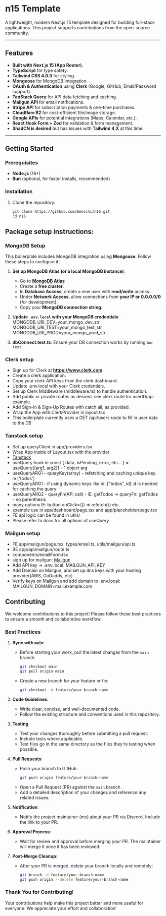 # n15 Template

A lightweight, modern Next.js 15 template designed for building full-stack applications. This project supports contributions from the open-source community.

---

## Features

- **Built with Next.js 15 (App Router).**
- **TypeScript** for type safety.
- **Tailwind CSS 4.0.3** for styling.
- **Mongoose** for MongoDB integration.
- **OAuth & Authentication** using **Clerk** (Google, GitHub, Email/Password support).
- **TanStack Query** for API data fetching and caching.
- **Mailgun API** for email notifications.
- **Stripe API** for subscription payments & one-time purchases.
- **Cloudflare R2** for cost-efficient file/image storage.
- **Google APIs** for potential integrations (Maps, Calendar, etc.).
- **React Hook Form + Zod** for validation & form management.
- **ShadCN is desired** but has issues with **Tailwind 4.X** at this time.

---

## Getting Started

### Prerequisites

- **Node.js** (18+)
- **Bun** (optional, for faster installs, recommended)


### Installation

1. Clone the repository:
   ```bash
   git clone https://github.com/benochi/n15.git
   cd n15
   ```

## Package setup instructions:
### **MongoDB Setup**

This boilerplate includes MongoDB integration using **Mongoose**. Follow these steps to configure it:

1. **Set up MongoDB Atlas (or a local MongoDB instance)**:
   - Go to **[MongoDB Atlas](https://www.mongodb.com/atlas/database)**
   - Create a **free cluster**.
   - In **Database Access**, create a new user with **read/write** access.
   - Under **Network Access**, allow connections from **your IP or 0.0.0.0/0** (for development).
   - Copy your **MongoDB connection string**.

2. **Update `.env.local` with your MongoDB credentials**:
   MONGODB_URI_DEV=your_mongo_dev_str
   MONGODB_URI_TEST=your_mongo_test_str
   MONGODB_URI_PROD=your_mongo_prod_str

3. **dbConnect.test.ts**:
   Ensure your DB connection works by running ```bun test```
   
### **Clerk setup**

   - Sign up for Clerk at **https://www.clerk.com**
   - Create a clerk application.
   - Copy your clerk API keys from the clerk dashboard.
   - Update .env.local with your Clerk credentials.
   - Set up Clerk Middleware (middleware.ts) to handle authentication.
   - Add public or private routes as desired, see clerk route for userID/api example.
   - Add Sign-In & Sign-Up Routes with catch all, as provided.
   - Wrap the App with ClerkProvider in layout.tsx
   - This boilerplate currently uses a GET /api/users route to fill in user data to the DB

### **Tanstack setup**
   - Set up queryClient in app/providers.tsx
   - Wrap App inside of Layout.tsx with the provider 
   - [Tanstack](https://tanstack.com/query/latest/docs/framework/react/reference/useQuery)
   - useQuery hook ie const { data, isPending, error, etc... } = useQuery({arg1, arg2}) - 1 object arg
   - useQueryARG1 - queryKey(array) - refetching and caching unique key. ie ['todos'] 
   - useQueryARG1 - if using dynamic keys like id: ["todos", id] id is needed for caching the query
   - useQueryARG2 - queryFn(API call) - IE: getTodos -> queryFn: getTodos - no parenthesis
   - many options IE: button onClick={() => refetch()} etc. 
   - example use in app/dashboard/page.tsx and app/placeholder/page.tsx
   - FE api logic can be found in utils/
   - Please refer to docs for all options of useQuery

### **Mailgun setup**
 - FE app/mailgun/page.tsx, types/email.ts, utils/mailgun/api.ts
 - BE app/api/mailgun/route.ts
 - components/emailForm.tsx
 - sign up for mailgun: [Mailgun](https://www.mailgun.com/)
 - Add API key -> .env.local: MAILGUN_API_KEY
 - Add Domain on Mailgun, and set up dns keys with your hosting provider(AWS, GoDaddy, etc)
 - Verify keys on Mailgun and add domain to .env.local: MAILGUN_DOMAIN=mail.example.com
 

## Contributing

We welcome contributions to this project! Please follow these best practices to ensure a smooth and collaborative workflow.

### Best Practices

1. **Sync with `main`**:

   - Before starting your work, pull the latest changes from the `main` branch:
     ```bash
     git checkout main
     git pull origin main
     ```
   - Create a new branch for your feature or fix:
     ```bash
     git checkout -b feature/your-branch-name
     ```

2. **Code Guidelines**:

   - Write clear, concise, and well-documented code.
   - Follow the existing structure and conventions used in this repository.

3. **Testing**:

   - Test your changes thoroughly before submitting a pull request.
   - Include tests where applicable.
   - Test files go in the same directory as the files they're testing when possible.

4. **Pull Requests**:

   - Push your branch to GitHub:
     ```bash
     git push origin feature/your-branch-name
     ```
   - Open a Pull Request (PR) against the `main` branch.
   - Add a detailed description of your changes and reference any related issues.

5. **Notification**:

   - Notify the project maintainer (me) about your PR via Discord. Include the link to your PR.

6. **Approval Process**:

   - Wait for review and approval before merging your PR. The maintainer will merge it once it has been reviewed.

7. **Post-Merge Cleanup**:
   - After your PR is merged, delete your branch locally and remotely:
     ```bash
     git branch -d feature/your-branch-name
     git push origin --delete feature/your-branch-name
     ```

### Thank You for Contributing!

Your contributions help make this project better and more useful for everyone. We appreciate your effort and collaboration!
